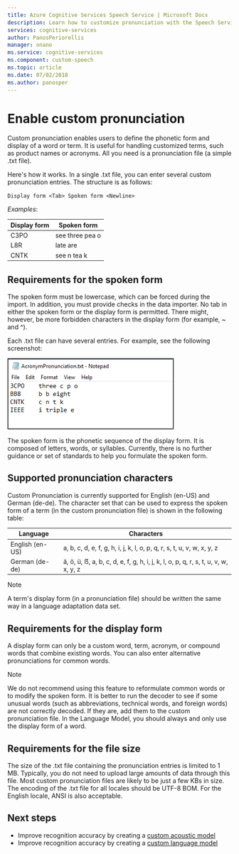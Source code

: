 ```yaml
---
title: Azure Cognitive Services Speech Service | Microsoft Docs
description: Learn how to customize pronunciation with the Speech Service Cognitive Services.
services: cognitive-services
author: PanosPeriorellis
manager: onano
ms.service: cognitive-services
ms.component: custom-speech
ms.topic: article
ms.date: 07/02/2018
ms.author: panosper
---
```


# Enable custom pronunciation
Custom pronunciation enables users to define the phonetic form and display of a word or term. It is useful for handling customized terms, such as product names or acronyms. All you need is a pronunciation file (a simple .txt file).

Here's how it works. In a single .txt file, you can enter several custom pronunciation entries. The structure is as follows:

```
Display form <Tab> Spoken form <Newline>
```

*Examples*:

| Display form | Spoken form |
|----------|-------|
| C3PO | see three pea o |
| L8R | late are |
| CNTK | see n tea k|

## Requirements for the spoken form
The spoken form must be lowercase, which can be forced during the import. In addition, you must provide checks in the data importer. No tab in either the spoken form or the display form is permitted. There might, however, be more forbidden characters in the display form (for example, ~ and ^).

Each .txt file can have several entries. For example, see the following screenshot:

![Screenshot of Notepad with several entries for acronym pronunciation](media/stt/custom-speech-pronunciation-file.png)

The spoken form is the phonetic sequence of the display form. It is composed of letters, words, or syllables. Currently, there is no further guidance or set of standards to help you formulate the spoken form. 

## Supported pronunciation characters
Custom Pronunciation is currently supported for English (en-US) and German (de-de). The character set that can be used to express the spoken form of a term (in the custom pronunciation file) is shown in the following table: 

| Language | Characters |
|----------	|----------|
| English (en-US) | a, b, c, d, e, f, g, h, i, j, k, l, o, p, q, r, s, t, u, v, w, x, y, z |
| German (de-de) | ä, ö, ü, ẞ, a, b, c, d, e, f, g, h, i, j, k, l, o, p, q, r, s, t, u, v, w, x, y, z |

> [!NOTE]
> A term's display form (in a pronunciation file) should be written the same way in a language adaptation data set.

## Requirements for the display form
A display form can only be a custom word, term, acronym, or compound words that combine existing words. You can also enter alternative pronunciations for common words. 

>[!NOTE]
>We do not recommend using this feature to reformulate common words or to modify the spoken form. It is better to run the decoder to see if some unusual words (such as abbreviations, technical words, and foreign words) are not correctly decoded. If they are, add them to the custom pronunciation file. In the Language Model, you should always and only use the display form of a word. 

## Requirements for the file size
The size of the .txt file containing the pronunciation entries is limited to 1 MB. Typically, you do not need to upload large amounts of data through this file. Most custom pronunciation files are likely to be just a few KBs in size. The encoding of the .txt file for all locales should be UTF-8 BOM. For the English locale, ANSI is also acceptable.

## Next steps
* Improve recognition accuracy by creating a [custom acoustic model](how-to-customize-acoustic-models.md)
* Improve recognition accuracy by creating a [custom language model](how-to-customize-language-model.md)
